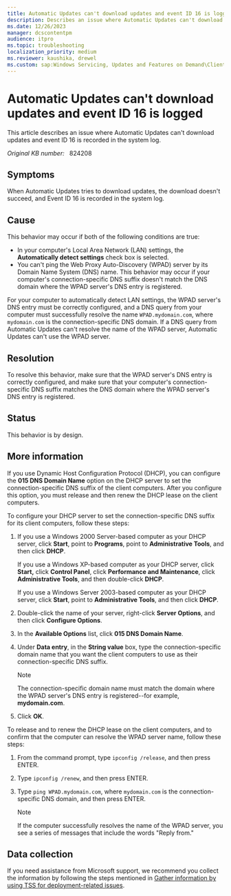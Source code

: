 ```yaml
---
title: Automatic Updates can't download updates and event ID 16 is logged
description: Describes an issue where Automatic Updates can't download updates and event ID 16 is recorded in the system log.
ms.date: 12/26/2023
manager: dcscontentpm
audience: itpro
ms.topic: troubleshooting
localization_priority: medium
ms.reviewer: kaushika, drewel
ms.custom: sap:Windows Servicing, Updates and Features on Demand\Clients missing updates, not offered, fail to download, csstroubleshoot
---
```

# Automatic Updates can't download updates and event ID 16 is logged

This article describes an issue where Automatic Updates can't download updates and event ID 16 is recorded in the system log.

_Original KB number:_ &nbsp; 824208

## Symptoms

When Automatic Updates tries to download updates, the download doesn't succeed, and Event ID 16 is recorded in the system log.

## Cause

This behavior may occur if both of the following conditions are true:

- In your computer's Local Area Network (LAN) settings, the **Automatically detect settings** check box is selected.
- You can't ping the Web Proxy Auto-Discovery (WPAD) server by its Domain Name System (DNS) name. This behavior may occur if your computer's connection-specific DNS suffix doesn't match the DNS domain where the WPAD server's DNS entry is registered.

For your computer to automatically detect LAN settings, the WPAD server's DNS entry must be correctly configured, and a DNS query from your computer must successfully resolve the name `WPAD.mydomain.com`, where `mydomain.com` is the connection-specific DNS domain. If a DNS query from Automatic Updates can't resolve the name of the WPAD server, Automatic Updates can't use the WPAD server.

## Resolution

To resolve this behavior, make sure that the WPAD server's DNS entry is correctly configured, and make sure that your computer's connection-specific DNS suffix matches the DNS domain where the WPAD server's DNS entry is registered.

## Status

This behavior is by design.

## More information

If you use Dynamic Host Configuration Protocol (DHCP), you can configure the **015 DNS Domain Name** option on the DHCP server to set the connection-specific DNS suffix of the client computers. After you configure this option, you must release and then renew the DHCP lease on the client computers.

To configure your DHCP server to set the connection-specific DNS suffix for its client computers, follow these steps:

1. If you use a Windows 2000 Server-based computer as your DHCP server, click **Start**, point to **Programs**, point to **Administrative Tools**, and then click **DHCP**.

    If you use a Windows XP-based computer as your DHCP server, click **Start,** click **Control Panel**, click **Performance and Maintenance**, click **Administrative Tools**, and then double-click **DHCP**.

    If you use a Windows Server 2003-based computer as your DHCP server, click **Start**, point to **Administrative Tools**, and then click **DHCP**.
2. Double-click the name of your server, right-click **Server Options**, and then click **Configure Options**.
3. In the **Available Options** list, click **015 DNS Domain Name**.
4. Under **Data entry**, in the **String value** box, type the connection-specific domain name that you want the client computers to use as their connection-specific DNS suffix.

    > [!NOTE]
    > The connection-specific domain name must match the domain where the WPAD server's DNS entry is registered--for example, **mydomain.com**.
5. Click **OK**.

To release and to renew the DHCP lease on the client computers, and to confirm that the computer can resolve the WPAD server name, follow these steps:

1. From the command prompt, type `ipconfig /release`, and then press ENTER.
2. Type `ipconfig /renew`, and then press ENTER.
3. Type `ping WPAD.mydomain.com`, where `mydomain.com` is the connection-specific DNS domain, and then press ENTER.

    > [!NOTE]
    > If the computer successfully resolves the name of the WPAD server, you see a series of messages that include the words "Reply from."

## Data collection

If you need assistance from Microsoft support, we recommend you collect the information by following the steps mentioned in [Gather information by using TSS for deployment-related issues](../windows-troubleshooters/gather-information-using-tss-deployment.md).
